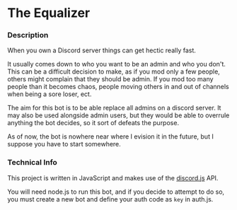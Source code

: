 # The Equalizer

### Description
When you own a Discord server things can get hectic really fast.

It usually comes down to who you want to be an admin and who you don't. This can be a difficult decision to make, as if you mod only a few people, others might complain that they should be admin. If you mod too many people than it becomes chaos, people moving others in and out of channels when being a sore loser, ect.

The aim for this bot is to be able replace all admins on a discord server. It may also be used alongside admin users, but they would be able to overrule anything the bot decides, so it sort of defeats the purpose.

As of now, the bot is nowhere near where I evision it in the future, but I suppose you have to start somewhere.

### Technical Info

This project is written in JavaScript and makes use of the [discord.js](https://discord.js.org) API.

You will need node.js to run this bot, and if you decide to attempt to do so, you must create a new bot and define your auth code as `key` in auth.js.
